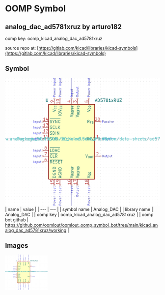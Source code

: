 # OOMP Symbol  
## analog_dac_ad5781xruz  by arturo182  
  
oomp key: oomp_kicad_analog_dac_ad5781xruz  
  
source repo at: [https://gitlab.com/kicad/libraries/kicad-symbols](https://gitlab.com/kicad/libraries/kicad-symbols)  
## Symbol  
  
[![working.png](working_600.png)](working.png)  
| name | value | 
| --- | --- | 
| symbol name | Analog_DAC | 
| library name | Analog_DAC | 
| oomp key | oomp_kicad_analog_dac_ad5781xruz | 
| oomp bot github | https://github.com/oomlout/oomlout_oomp_symbol_bot/tree/main/kicad_analog_dac_ad5781xruz/working | 
## Images  
  
[![working.png](working_140.png)](working.png)  
